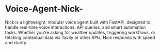 # Voice-Agent-Nick-
Nick is a lightweight, modular voice agent built with FastAPI, designed to handle real-time voice interactions, API queries, and smart automation tasks. Whether you're asking for weather updates, triggering workflows, or fetching contextual data via Tavily or other APIs, Nick responds with speed and clarity.
